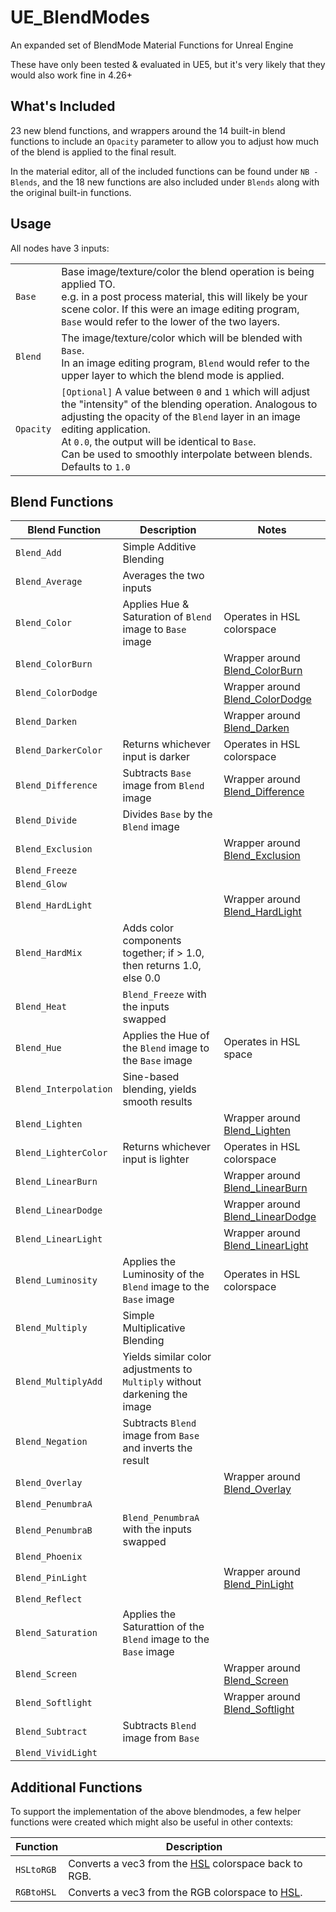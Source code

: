 # UE_BlendModes
An expanded set of BlendMode Material Functions for Unreal Engine

These have only been tested & evaluated in UE5, but it's very likely that they would also work fine in 4.26+

## What's Included

23 new blend functions, and wrappers around the 14 built-in blend functions to include an `Opacity` parameter to allow you to adjust how much of the blend is applied to the final result.

In the material editor, all of the included functions can be found under `NB - Blends`, and the 18 new functions are also included under `Blends` along with the original built-in functions.

## Usage

All nodes have 3 inputs:

|           |   |
|-----------|---|
| `Base`    | Base image/texture/color the blend operation is being applied TO. <br> e.g. in a post process material, this will likely be your scene color. If this were an image editing program, `Base` would refer to the lower of the two layers. |
| `Blend`   | The image/texture/color which will be blended with `Base`. <br> In an image editing program, `Blend` would refer to the upper layer to which the blend mode is applied.                                                                 |
| `Opacity` | `[Optional]` A value between `0` and `1` which will adjust the "intensity" of the blending operation. Analogous to adjusting the opacity of the `Blend` layer in an image editing application.<br>At `0.0`, the output will be identical to `Base`.<br>Can be used to smoothly interpolate between blends. <br> Defaults to `1.0` |

## Blend Functions

| Blend Function       | Description                                                                | Notes                                                                                                                  |
|----------------------|----------------------------------------------------------------------------|------------------------------------------------------------------------------------------------------------------------|
| `Blend_Add`          | Simple Additive Blending                                                   |                                                                                                                        |
| `Blend_Average`      | Averages the two inputs                                                    |                                                                                                                        |
| `Blend_Color`        | Applies Hue & Saturation of `Blend` image to `Base` image                  | Operates in HSL colorspace                                                                                             |
| `Blend_ColorBurn`    |                                                                            | Wrapper around [Blend_ColorBurn](https://docs.unrealengine.com/5.0/en-US/blend-material-functions-in-unreal-engine/)   |
| `Blend_ColorDodge`   |                                                                            | Wrapper around [Blend_ColorDodge](https://docs.unrealengine.com/5.0/en-US/blend-material-functions-in-unreal-engine/)  |
| `Blend_Darken`       |                                                                            | Wrapper around [Blend_Darken](https://docs.unrealengine.com/5.0/en-US/blend-material-functions-in-unreal-engine/)      |
| `Blend_DarkerColor`  | Returns whichever input is darker                                          | Operates in HSL colorspace                                                                                             |
| `Blend_Difference`   | Subtracts `Base` image from `Blend` image                                  | Wrapper around [Blend_Difference](https://docs.unrealengine.com/5.0/en-US/blend-material-functions-in-unreal-engine/)  |
| `Blend_Divide`       | Divides `Base` by the `Blend` image                                        |                                                                                                                        |
| `Blend_Exclusion`    |                                                                            | Wrapper around [Blend_Exclusion](https://docs.unrealengine.com/5.0/en-US/blend-material-functions-in-unreal-engine/)   |
| `Blend_Freeze`       |                                                                            |                                                                                                                        |
| `Blend_Glow`         |                                                                            |                                                                                                                        |
| `Blend_HardLight`    |                                                                            | Wrapper around [Blend_HardLight](https://docs.unrealengine.com/5.0/en-US/blend-material-functions-in-unreal-engine/)   |
| `Blend_HardMix`      | Adds color components together; if > 1.0, then returns 1.0, else 0.0       |                                                                                                                        |
| `Blend_Heat`         | `Blend_Freeze` with the inputs swapped                                     |                                                                                                                        |
| `Blend_Hue`          | Applies the Hue of the `Blend` image to the `Base` image                   | Operates in HSL space                                                                                                  |
| `Blend_Interpolation` | Sine-based blending, yields smooth results                                |                                                                                                                        |
| `Blend_Lighten`      |                                                                            | Wrapper around [Blend_Lighten](https://docs.unrealengine.com/5.0/en-US/blend-material-functions-in-unreal-engine/)     |
| `Blend_LighterColor` | Returns whichever input is lighter                                         | Operates in HSL colorspace                                                                                             |
| `Blend_LinearBurn`   |                                                                            | Wrapper around [Blend_LinearBurn](https://docs.unrealengine.com/5.0/en-US/blend-material-functions-in-unreal-engine/)  |
| `Blend_LinearDodge`  |                                                                            | Wrapper around [Blend_LinearDodge](https://docs.unrealengine.com/5.0/en-US/blend-material-functions-in-unreal-engine/) |
| `Blend_LinearLight`  |                                                                            | Wrapper around [Blend_LinearLight](https://docs.unrealengine.com/5.0/en-US/blend-material-functions-in-unreal-engine/) |
| `Blend_Luminosity`   | Applies the Luminosity of the `Blend` image to the `Base` image            | Operates in HSL colorspace                                                                                             |
| `Blend_Multiply`     | Simple Multiplicative Blending                                             |                                                                                                                        |
| `Blend_MultiplyAdd`  | Yields similar color adjustments to `Multiply` without darkening the image |                                                                                                                        |
| `Blend_Negation`     | Subtracts `Blend` image from `Base` and inverts the result                 |                                                                                                                        |
| `Blend_Overlay`      |                                                                            | Wrapper around [Blend_Overlay](https://docs.unrealengine.com/5.0/en-US/blend-material-functions-in-unreal-engine/)     |
| `Blend_PenumbraA`    |                                                                            |                                                                                                                        |
| `Blend_PenumbraB`    | `Blend_PenumbraA` with the inputs swapped                                  |                                                                                                                        |
| `Blend_Phoenix`      |                                                                            |                                                                                                                        |
| `Blend_PinLight`     |                                                                            | Wrapper around [Blend_PinLight](https://docs.unrealengine.com/5.0/en-US/blend-material-functions-in-unreal-engine/)    |
| `Blend_Reflect`      |                                                                            |                                                                                                                        |
| `Blend_Saturation`   | Applies the Saturattion of the `Blend` image to the `Base` image           |                                                                                                                        |
| `Blend_Screen`       |                                                                            | Wrapper around [Blend_Screen](https://docs.unrealengine.com/5.0/en-US/blend-material-functions-in-unreal-engine/)      |
| `Blend_Softlight`    |                                                                            | Wrapper around [Blend_Softlight](https://docs.unrealengine.com/5.0/en-US/blend-material-functions-in-unreal-engine/)   |
| `Blend_Subtract`     | Subtracts `Blend` image from `Base`                                        |                                                                                                                        |
| `Blend_VividLight`   |                                                                            |                                                                                                                        |

## Additional Functions

To support the implementation of the above blendmodes, a few helper functions were created which might also be useful in other contexts:

| Function             | Description                                                                                                 |
|----------------------|-------------------------------------------------------------------------------------------------------------|
| `HSLtoRGB`           | Converts a vec3 from the [HSL](https://en.wikipedia.org/wiki/HSL_and_HSV) colorspace back to RGB.           |
| `RGBtoHSL`           | Converts a vec3 from the RGB colorspace to [HSL](https://en.wikipedia.org/wiki/HSL_and_HSV).                |
